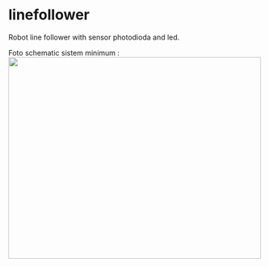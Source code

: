 # linefollower
Robot line follower with sensor photodioda and led. <br>

Foto schematic sistem minimum : <br>
<img src="/image/" width="500" height="400">

